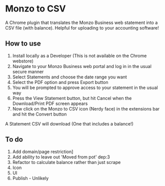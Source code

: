 
# Monzo to CSV

A Chrome plugin that translates the Monzo Business web statement into a CSV file (with balance). Helpful for uploading to your accounting software!

## How to use

1. Install locally as a Developer (This is not available on the Chrome webstore)
2. Navigate to your Monzo Business web portal and log in in the usual secure manner
4. Select Statements and choose the date range you want
5. Select the PDF option and press Export button
5. You will be prompted to approve access to your statement in the usual way
6. Press the View Statement button, but hit Cancel when the Download/Print PDF screen appears
7. Now click on the Monzo to CSV icon (Nerdy face) in the extensions bar and hit the Convert button


A Statement CSV will download (One that includes a balance!)


## To do

1. Add domain/page restriction]
2. Add ability to leave out 'Moved from pot' dep:3
3. Refactor to calculate balance rather than just scrape
4. Icon
5. UI
6. Publish - Unlikely